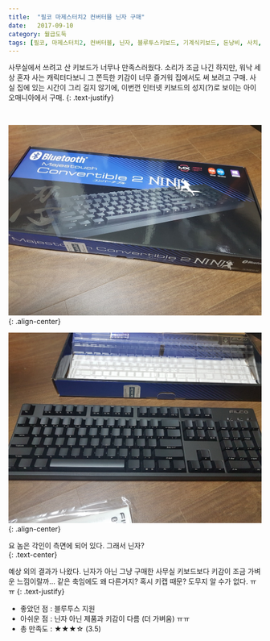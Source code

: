 ```yaml
---
title:  "필코 마제스터치2 컨버터믈 닌자 구매"
date:   2017-09-10
category: 월급도둑
tags: [필코, 마제스터치2, 컨버터블, 닌자, 블루투스키보드, 기계식키보드, 돈낭비, 사치, 우발적소비]
---
```




사무실에서 쓰려고 산 키보드가 너무나 만족스러웠다. 소리가 조금 나긴 하지만, 워낙 세상 혼자 사는 캐릭터다보니 그 쫀득한 키감이 너무 즐거워 집에서도 써 보려고 구매. 사실 집에 있는 시간이 그리 길지 않기에, 이번껀 인터넷 키보드의 성지(?)로 보이는 아이오매니아에서 구매. 
{: .text-justify}

<br>

![jpg](/images/salary-lupine/2017-09-10-1.jpg){: .align-center}

![jpg](/images/salary-lupine/2017-09-10-2.jpg){: .align-center}

<figcaption>요 놈은 각인이 측면에 되어 있다. 그래서 닌자?</figcaption>
{: .text-center}

<br>

예상 외의 결과가 나왔다. 닌자가 아닌 그냥 구매한 사무실 키보드보다 키감이 조금 가벼운 느낌이랄까... 같은 축임에도 왜 다른거지? 혹시 키캡 때문? 도무지 알 수가 없다. ㅠㅠ
{: .text-justify}



* 좋았던 점 : 블루투스 지원
* 아쉬운 점 : 닌자 아닌 제품과 키감이 다름 (더 가벼움) ㅠㅠ
* 총 만족도 : ★★★☆ (3.5)

## ㅤㅤ